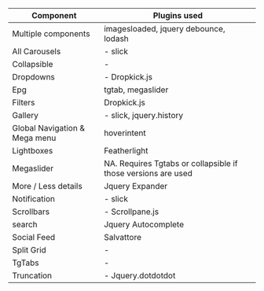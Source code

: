 Component   | Plugins used
------------|----------------
Multiple components | imagesloaded, jquery debounce, lodash
All Carousels    | - slick
Collapsible | - 
Dropdowns   | - Dropkick.js
Epg         | tgtab, megaslider
Filters     | Dropkick.js
Gallery     | - slick, jquery.history
Global Navigation & Mega menu | hoverintent
Lightboxes | Featherlight
Megaslider  | NA. Requires Tgtabs or collapsible if those versions are used
More / Less details | Jquery Expander
Notification| - slick
Scrollbars  | - Scrollpane.js
search      | Jquery Autocomplete
Social Feed | Salvattore
Split Grid  | - 
TgTabs      | - 
Truncation  | - Jquery.dotdotdot
